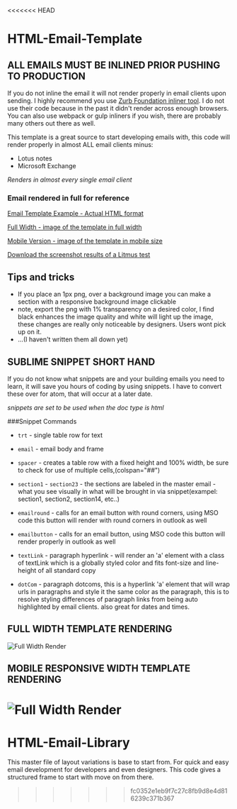 <<<<<<< HEAD
# HTML-Email-Template
## ALL EMAILS MUST BE INLINED PRIOR PUSHING TO PRODUCTION
If you do not inline the email it will not render properly in email clients upon sending.
I highly recommend you use [Zurb Foundation inliner tool](http://foundation.zurb.com/emails/inliner.html). I do not use their code because in the past it didn't render across enough browsers. You can also use webpack or gulp inliners if you wish, there are probably many others out there as well.

This template is a great source to start developing emails with, this code will render properly in almost ALL email clients minus:

 - Lotus notes
 - Microsoft Exchange

*Renders in almost every single email client*


### Email rendered in full for reference
 [Email Template Example - Actual HTML format](http://new.jpankiewicz.com/email_template/ "Email Template Example")

 [Full Width - image of the template in full width](http://www.new.jpankiewicz.com/email_template/Full_Width_Master_Template.png "Full Width template")

 [Mobile Version - image of the template in mobile size ](http://new.jpankiewicz.com/email_template/Mobile_Responsive_Width_Master_Template.png "Mobile responsive size")

 [Download the screenshot results of a Litmus test](http://www.new.jpankiewicz.com/images/Email%20Client%20snap%20shots.zip "Litmus screenshot test results")


## Tips and tricks

- If you place an 1px png, over a background image you can make a section with a responsive background image clickable
- note, export the png with 1% transparency on a desired color, I find black enhances the image quality and white will light up the image, these changes are really only noticeable by designers. Users wont pick up on it.
- ...(I haven't written them all down yet)


## SUBLIME SNIPPET SHORT HAND
If you do not know what snippets are and your building emails you need to learn, it will save you hours of coding by using snippets.
I have to convert these over for atom, that will occur at a later date.

*snippets are set to be used when the doc type is html*

###Snippet Commands
+ `trt` - single table row for text

+ `email` - email body and frame

+ `spacer` - creates a table row with a fixed height and 100% width, be sure to check for use of multiple cells,(colspan="##")

+ `section1` - `section23` - the sections are labeled in the master email - what you see visually in what will be brought in via snippet(exampel: section1, section2, section14, etc..)

+ `emailround` - calls for an email button with round corners, using MSO code this button will render with round corners in outlook as well

+ `emailbutton` - calls for an email button, using MSO code this button will render properly in outlook as well

+ `textLink` - paragraph hyperlink - will render an 'a' element with a class of textLink which is a globally styled color and fits font-size and line-height of all standard copy

+ `dotCom` - paragraph dotcoms, this is a hyperlink 'a' element that will wrap urls in paragraphs and style it the same color as the paragraph, this is to resolve styling differences of paragraph links from being auto highlighted by email clients. also great for dates and times.



## FULL WIDTH TEMPLATE RENDERING
![Full Width Render](http://new.jpankiewicz.com/images/Full%20Width%20Master%20Template.png "Full width render")


## MOBILE RESPONSIVE WIDTH TEMPLATE RENDERING
![Full Width Render](http://new.jpankiewicz.com/images/Mobile%20Responsive%20Width%20Master%20Template.png "Mobile Responsive")
=======
# HTML-Email-Library
This master file of layout variations is base to start from. For quick and easy email development for developers and even designers. This code gives a structured frame to start with move on from there.
>>>>>>> fc0352e1eb9f7c27c8fb9d8e4d816239c371b367

